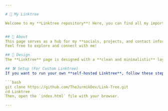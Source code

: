 ```yaml
---

# 🔗 My Linktree  

Welcome to my **Linktree repository**! Here, you can find all my important links in one place.  


## 🤍 About  
This page serves as a hub for my **socials, projects, and contact information**.  
Feel free to explore and connect with me!  

## 🎨 Design  
The **Linktree** page is designed with a **clean and minimalistic** layout, ensuring easy navigation and a sleek UI.  

## 🛠️ Setup (For Custom Linktree)  
If you want to run your own **self-hosted Linktree**, follow these steps:  

```bash
git clone https://github.com/TheJurmikDev/Link-Tree.git
cd Linktree
Then, open the `index.html` file with your browser.  

---
```

